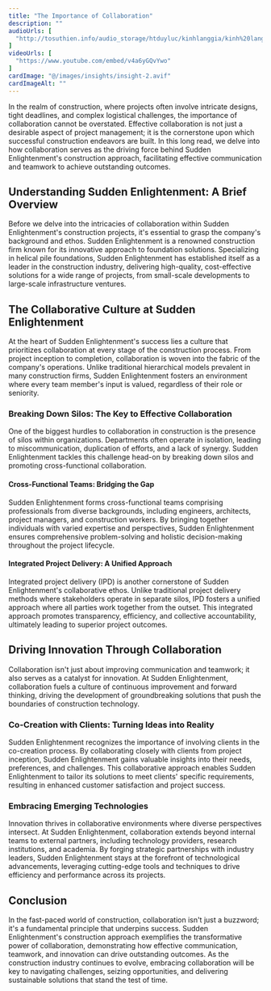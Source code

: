 ```yaml
---
title: "The Importance of Collaboration"
description: ""
audioUrls: [
  "http://tosuthien.info/audio_storage/htduyluc/kinhlanggia/kinh%20lang%20gia%201.mp3"
]
videoUrls: [
  "https://www.youtube.com/embed/v4a6yGQvYwo"
]
cardImage: "@/images/insights/insight-2.avif"
cardImageAlt: ""
---
```


In the realm of construction, where projects often involve intricate designs, tight deadlines, and complex logistical challenges, the importance of collaboration cannot be overstated. Effective collaboration is not just a desirable aspect of project management; it is the cornerstone upon which successful construction endeavors are built. In this long read, we delve into how collaboration serves as the driving force behind Sudden Enlightenment's construction approach, facilitating effective communication and teamwork to achieve outstanding outcomes.

## Understanding Sudden Enlightenment: A Brief Overview

Before we delve into the intricacies of collaboration within Sudden Enlightenment's construction projects, it's essential to grasp the company's background and ethos. Sudden Enlightenment is a renowned construction firm known for its innovative approach to foundation solutions. Specializing in helical pile foundations, Sudden Enlightenment has established itself as a leader in the construction industry, delivering high-quality, cost-effective solutions for a wide range of projects, from small-scale developments to large-scale infrastructure ventures.

## The Collaborative Culture at Sudden Enlightenment

At the heart of Sudden Enlightenment's success lies a culture that prioritizes collaboration at every stage of the construction process. From project inception to completion, collaboration is woven into the fabric of the company's operations. Unlike traditional hierarchical models prevalent in many construction firms, Sudden Enlightenment fosters an environment where every team member's input is valued, regardless of their role or seniority.

### Breaking Down Silos: The Key to Effective Collaboration

One of the biggest hurdles to collaboration in construction is the presence of silos within organizations. Departments often operate in isolation, leading to miscommunication, duplication of efforts, and a lack of synergy. Sudden Enlightenment tackles this challenge head-on by breaking down silos and promoting cross-functional collaboration.

#### Cross-Functional Teams: Bridging the Gap

Sudden Enlightenment forms cross-functional teams comprising professionals from diverse backgrounds, including engineers, architects, project managers, and construction workers. By bringing together individuals with varied expertise and perspectives, Sudden Enlightenment ensures comprehensive problem-solving and holistic decision-making throughout the project lifecycle.

#### Integrated Project Delivery: A Unified Approach

Integrated project delivery (IPD) is another cornerstone of Sudden Enlightenment's collaborative ethos. Unlike traditional project delivery methods where stakeholders operate in separate silos, IPD fosters a unified approach where all parties work together from the outset. This integrated approach promotes transparency, efficiency, and collective accountability, ultimately leading to superior project outcomes.

## Driving Innovation Through Collaboration

Collaboration isn't just about improving communication and teamwork; it also serves as a catalyst for innovation. At Sudden Enlightenment, collaboration fuels a culture of continuous improvement and forward thinking, driving the development of groundbreaking solutions that push the boundaries of construction technology.

### Co-Creation with Clients: Turning Ideas into Reality

Sudden Enlightenment recognizes the importance of involving clients in the co-creation process. By collaborating closely with clients from project inception, Sudden Enlightenment gains valuable insights into their needs, preferences, and challenges. This collaborative approach enables Sudden Enlightenment to tailor its solutions to meet clients' specific requirements, resulting in enhanced customer satisfaction and project success.

### Embracing Emerging Technologies

Innovation thrives in collaborative environments where diverse perspectives intersect. At Sudden Enlightenment, collaboration extends beyond internal teams to external partners, including technology providers, research institutions, and academia. By forging strategic partnerships with industry leaders, Sudden Enlightenment stays at the forefront of technological advancements, leveraging cutting-edge tools and techniques to drive efficiency and performance across its projects.

## Conclusion

In the fast-paced world of construction, collaboration isn't just a buzzword; it's a fundamental principle that underpins success. Sudden Enlightenment's construction approach exemplifies the transformative power of collaboration, demonstrating how effective communication, teamwork, and innovation can drive outstanding outcomes. As the construction industry continues to evolve, embracing collaboration will be key to navigating challenges, seizing opportunities, and delivering sustainable solutions that stand the test of time.
